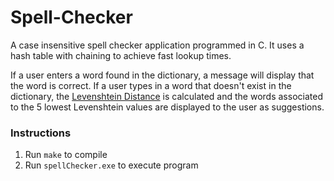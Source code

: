 # Spell-Checker
A case insensitive spell checker application programmed in C. It uses a hash table with chaining to achieve fast lookup times.

If a user enters a word found in the dictionary, a message will display that the word is correct. If a user types in a word that doesn't exist in the dictionary, the [Levenshtein Distance](https://en.wikipedia.org/wiki/Levenshtein_distance) is calculated and the words associated to the 5 lowest Levenshtein values are displayed to the user as suggestions.


### Instructions

1) Run `make` to compile
2) Run `spellChecker.exe` to execute program
